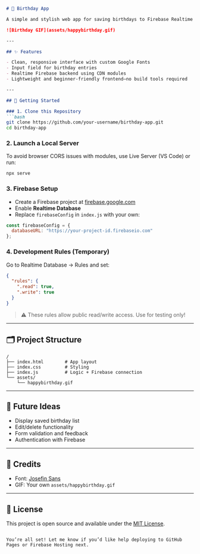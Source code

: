 

```markdown
# 🎉 Birthday App

A simple and stylish web app for saving birthdays to Firebase Realtime Database. Just type a name and date—like `Walt Disney: 05.12.1901`—and click **Add**!

![Birthday GIF](assets/happybirthday.gif)

---

## ✨ Features

- Clean, responsive interface with custom Google Fonts
- Input field for birthday entries
- Realtime Firebase backend using CDN modules
- Lightweight and beginner-friendly frontend—no build tools required

---

## 🚀 Getting Started

### 1. Clone this Repository
```bash
git clone https://github.com/your-username/birthday-app.git
cd birthday-app
```

### 2. Launch a Local Server
To avoid browser CORS issues with modules, use Live Server (VS Code) or run:
```bash
npx serve
```

### 3. Firebase Setup
- Create a Firebase project at [firebase.google.com](https://firebase.google.com/)
- Enable **Realtime Database**
- Replace `firebaseConfig` in `index.js` with your own:
```js
const firebaseConfig = {
  databaseURL: "https://your-project-id.firebaseio.com"
};
```

### 4. Development Rules (Temporary)
Go to Realtime Database → Rules and set:
```json
{
  "rules": {
    ".read": true,
    ".write": true
  }
}
```

> ⚠️ These rules allow public read/write access. Use for testing only!

---

## 🗂 Project Structure

```
/
├── index.html        # App layout
├── index.css         # Styling
├── index.js          # Logic + Firebase connection
└── assets/
    └── happybirthday.gif
```

---

## 🌟 Future Ideas

- Display saved birthday list
- Edit/delete functionality
- Form validation and feedback
- Authentication with Firebase

---

## 🎨 Credits

- Font: [Josefin Sans](https://fonts.google.com/specimen/Josefin+Sans)
- GIF: Your own `assets/happybirthday.gif`

---

## 📄 License

This project is open source and available under the [MIT License](LICENSE).
```

You’re all set! Let me know if you’d like help deploying to GitHub Pages or Firebase Hosting next.

